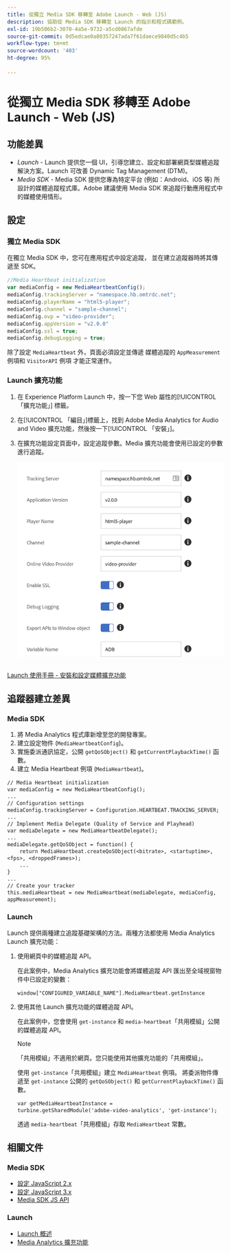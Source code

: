 ```yaml
---
title: 從獨立 Media SDK 移轉至 Adobe Launch - Web (JS)
description: 協助從 Media SDK 移轉至 Launch 的指示和程式碼範例。
exl-id: 19b506b2-3070-4a5e-9732-a5cd0867afde
source-git-commit: 0d5edcae0a80357247ada7f61daece9840d5c4b5
workflow-type: tm+mt
source-wordcount: '403'
ht-degree: 95%

---
```


# 從獨立 Media SDK 移轉至 Adobe Launch - Web (JS)

## 功能差異

* *Launch* - Launch 提供您一個 UI，引導您建立、設定和部署網頁型媒體追蹤解決方案。Launch 可改善 Dynamic Tag Management (DTM)。
* *Media SDK* - Media SDK 提供您專為特定平台 (例如：Android、iOS 等) 所設計的媒體追蹤程式庫。Adobe 建議使用 Media SDK 來追蹤行動應用程式中的媒體使用情形。

## 設定

### 獨立 Media SDK

在獨立 Media SDK 中，您可在應用程式中設定追蹤，
並在建立追蹤器時將其傳遞至 SDK。

```javascript
//Media Heartbeat initialization
var mediaConfig = new MediaHeartbeatConfig();
mediaConfig.trackingServer = "namespace.hb.omtrdc.net";
mediaConfig.playerName = "html5-player";
mediaConfig.channel = "sample-channel";
mediaConfig.ovp = "video-provider";
mediaConfig.appVersion = "v2.0.0"
mediaConfig.ssl = true;
mediaConfig.debugLogging = true;
```

除了設定 `MediaHeartbeat` 外，頁面必須設定並傳遞
媒體追蹤的 `AppMeasurement` 例項和 `VisitorAPI` 例項
才能正常運作。

### Launch 擴充功能

1. 在 Experience Platform Launch 中，按一下您 Web 屬性的[!UICONTROL 「擴充功能」]
標籤。
1. 在[!UICONTROL 「編目」]標籤上，找到 Adobe Media Analytics for Audio and
Video 擴充功能，然後按一下[!UICONTROL 「安裝」]。
1. 在擴充功能設定頁面中，設定追蹤參數。Media 擴充功能會使用已設定的參數進行追蹤。

   ![](assets/launch_config_js.png)

[Launch 使用手冊 - 安裝和設定媒體擴充功能](https://experienceleague.adobe.com/docs/launch/using/extensions-ref/adobe-extension/media-analytics-extension/overview.html#install-and-configure-the-ma-extension)

## 追蹤器建立差異

### Media SDK

1. 將 Media Analytics 程式庫新增至您的開發專案。
1. 建立設定物件 (`MediaHeartbeatConfig`)。
1. 實施委派通訊協定，公開 `getQoSObject()` 和 `getCurrentPlaybackTime()` 函數。
1. 建立 Media Heartbeat 例項 (`MediaHeartbeat`)。

```
// Media Heartbeat initialization
var mediaConfig = new MediaHeartbeatConfig();
...
// Configuration settings
mediaConfig.trackingServer = Configuration.HEARTBEAT.TRACKING_SERVER;
...
// Implement Media Delegate (Quality of Service and Playhead)
var mediaDelegate = new MediaHeartbeatDelegate();
...
mediaDelegate.getQoSObject = function() {
    return MediaHeartbeat.createQoSObject(<bitrate>, <startuptime>, <fps>, <droppedFrames>);
    ...
}
...
// Create your tracker
this.mediaHeartbeat = new MediaHeartbeat(mediaDelegate, mediaConfig, appMeasurement);
```

<!--  Dead Link - from 2019 - can't locate where this should go
[Media SDK - Tracker Creation](https://experienceleague.adobe.com/docs/media-analytics/using/sdk-implement/cookbook/sdk-vs-launch-qoe.html) -->

### Launch

Launch 提供兩種建立追蹤基礎架構的方法。兩種方法都使用 Media Analytics Launch 擴充功能：

1. 使用網頁中的媒體追蹤 API。

   在此案例中，Media Analytics 擴充功能會將媒體追蹤 API 匯出至全域視窗物件中已設定的變數：

   ```
   window["CONFIGURED_VARIABLE_NAME"].MediaHeartbeat.getInstance
   ```

1. 使用其他 Launch 擴充功能的媒體追蹤 API。

   在此案例中，您會使用 `get-instance` 和 `media-heartbeat`「共用模組」公開的媒體追蹤 API。

   >[!NOTE]
   >
   >「共用模組」不適用於網頁。您只能使用其他擴充功能的「共用模組」。

   使用 `get-instance`「共用模組」建立 `MediaHeartbeat` 例項。
將委派物件傳遞至 `get-instance` 公開的 `getQoSObject()` 和 `getCurrentPlaybackTime()` 函數。

   ```
   var getMediaHeartbeatInstance =
   turbine.getSharedModule('adobe-video-analytics', 'get-instance');
   ```

   透過 `media-heartbeat`「共用模組」存取 `MediaHeartbeat` 常數。

## 相關文件

### Media SDK

* [設定 JavaScript 2.x](/help/sdk-implement/setup/setup-javascript/set-up-js-2.md)
* [設定 JavaScript 3.x](/help/sdk-implement/setup/setup-javascript/set-up-js-3.md)
* [Media SDK JS API](https://adobe-marketing-cloud.github.io/media-sdks/reference/javascript/MediaHeartbeat.html)

### Launch

* [Launch 概述](https://experienceleague.adobe.com/docs/launch/using/overview.html)
* [Media Analytics 擴充功能](https://experienceleague.adobe.com/docs/launch/using/extensions-ref/adobe-extension/media-analytics-extension/overview.html)
